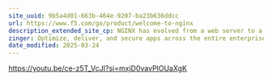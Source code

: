 ```yaml
---
site_uuid: 9b5a4d01-663b-464e-9207-ba23b636ddcc
url: https://www.f5.com/go/product/welcome-to-nginx
description_extended_site_cp: NGINX has evolved from a web server to a comprehensive platform for app delivery, optimization, and security in Kubernetes environments. Now, with the SaaS-based web console NGINX One, enterprises can manage web traffic, load balancing, API gateway capabilities, and security in a single, easy-to-use package.
zinger: Optimize, deliver, and secure apps across the entire enterprise with NGINX
date_modified: 2025-03-24
---
```




https://youtu.be/ce-z5T_VcJI?si=mxjD0vavPlOUaXgK